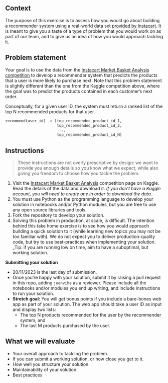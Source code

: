 ## Context

The purpose of this exercise is to assess how you would go about building a recommender system using a real-world data set [provided by Instacart](https://www.kaggle.com/c/instacart-market-basket-analysis/data). It is meant to give you a taste of a type of problem that you would work on as part of our team, and to give us an idea of how you would approach tackling it.

## Problem statement

Your goal is to use the data from the [Instacart Market Basket Analysis competition](https://www.kaggle.com/competitions/instacart-market-basket-analysis) to develop a recommender system that predicts the products that a user is more likely to purchase next. Note that this problem statement is slightly different than the one from the Kaggle competition above, where the goal was to predict the products contained in each customer’s next order.

Conceptually, for a given user ID, the system must return a ranked list of the top N recommended products for that user.

```python
recommend(user_id) -> [top_recommended_product_id_1,
                       top_recommended_product_id_2,
                       ...,
                       top_recommended_product_id_N]
```

## Instructions

> These instructions are not overly prescriptive by design: we want to provide you enough details so you know what we expect, while also giving you freedom to choose how you tackle the problem.

1. Visit the [Instacart Market Basket Analysis](https://www.kaggle.com/competitions/instacart-market-basket-analysis) competition page on Kaggle. Read the details of the data and download it. _If you don’t have a Kaggle account, you will need to create one in order to download the data._
2. You must use Python as the programming language to develop your solution in notebooks and/or Python modules, but you are free to use any open source libraries and tools.
3. Fork the repository to develop your solution.
4. Solving this problem in production, at scale, is difficult. The intention behind this take home exercise is to see how you would approach building a quick solution to it (while learning new topics you may not be too familiar with). We do not expect you to deliver production-quality code, but try to use best-practices when implementing your solution. _Tip: if you are running low on time, aim to have a suboptimal, but working solution.
  
**Submitting your solution**

   - 20/11/2023 is the last day of submission.
   - Once you’re happy with your solution, submit it by raising a pull request in this repo, adding `joenvihe` as a reviewer. Please include all the notebooks and/or modules you end up writing, and include instructions to run your solution.
   - **Stretch goal:** You will get bonus points if you include a bare-bones web app as part of your solution. The web app should take a user ID as input and display two lists:
     - The top N products recommended for the user by the recommender system, and
     - The last M products purchased by the user.

## What we will evaluate

- Your overall approach to tackling the problem.
- If you can submit a working solution, or how close you get to it.
- How well you structure your solution.
- Maintainability of your solution.
- Best practices
